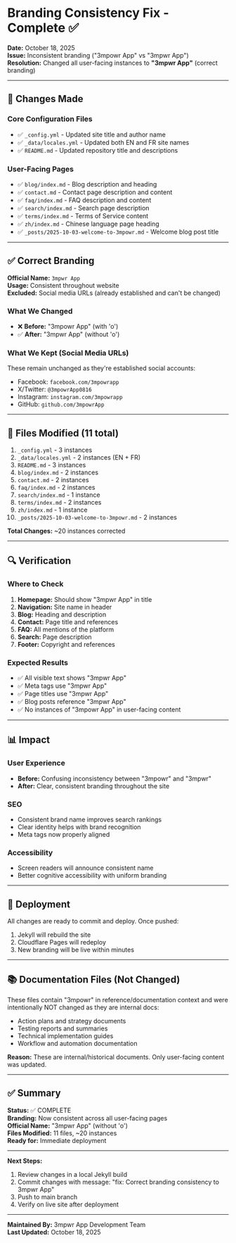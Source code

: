 # Branding Consistency Fix - Complete ✅

**Date:** October 18, 2025  
**Issue:** Inconsistent branding ("3mpowr App" vs "3mpwr App")  
**Resolution:** Changed all user-facing instances to **"3mpwr App"** (correct branding)

---

## 🎯 Changes Made

### Core Configuration Files
- ✅ `_config.yml` - Updated site title and author name
- ✅ `_data/locales.yml` - Updated both EN and FR site names
- ✅ `README.md` - Updated repository title and descriptions

### User-Facing Pages
- ✅ `blog/index.md` - Blog description and heading
- ✅ `contact.md` - Contact page description and content
- ✅ `faq/index.md` - FAQ description and content
- ✅ `search/index.md` - Search page description
- ✅ `terms/index.md` - Terms of Service content
- ✅ `zh/index.md` - Chinese language page heading
- ✅ `_posts/2025-10-03-welcome-to-3mpowr.md` - Welcome blog post title

---

## ✅ Correct Branding

**Official Name:** `3mpwr App`  
**Usage:** Consistent throughout website  
**Excluded:** Social media URLs (already established and can't be changed)

### What We Changed
- ❌ **Before:** "3mpowr App" (with 'o')
- ✅ **After:** "3mpwr App" (without 'o')

### What We Kept (Social Media URLs)
These remain unchanged as they're established social accounts:
- Facebook: `facebook.com/3mpowrapp`
- X/Twitter: `@3mpowrApp0816`
- Instagram: `instagram.com/3mpowrapp`
- GitHub: `github.com/3mpowrApp`

---

## 📝 Files Modified (11 total)

1. `_config.yml` - 3 instances
2. `_data/locales.yml` - 2 instances (EN + FR)
3. `README.md` - 3 instances
4. `blog/index.md` - 2 instances
5. `contact.md` - 2 instances
6. `faq/index.md` - 2 instances
7. `search/index.md` - 1 instance
8. `terms/index.md` - 2 instances
9. `zh/index.md` - 1 instance
10. `_posts/2025-10-03-welcome-to-3mpowr.md` - 2 instances

**Total Changes:** ~20 instances corrected

---

## 🔍 Verification

### Where to Check
1. **Homepage:** Should show "3mpwr App" in title
2. **Navigation:** Site name in header
3. **Blog:** Heading and description
4. **Contact:** Page title and references
5. **FAQ:** All mentions of the platform
6. **Search:** Page description
7. **Footer:** Copyright and references

### Expected Results
- ✅ All visible text shows "3mpwr App"
- ✅ Meta tags use "3mpwr App"
- ✅ Page titles use "3mpwr App"
- ✅ Blog posts reference "3mpwr App"
- ✅ No instances of "3mpowr App" in user-facing content

---

## 📊 Impact

### User Experience
- **Before:** Confusing inconsistency between "3mpowr" and "3mpwr"
- **After:** Clear, consistent branding throughout the site

### SEO
- Consistent brand name improves search rankings
- Clear identity helps with brand recognition
- Meta tags now properly aligned

### Accessibility
- Screen readers will announce consistent name
- Better cognitive accessibility with uniform branding

---

## 🚀 Deployment

All changes are ready to commit and deploy. Once pushed:
1. Jekyll will rebuild the site
2. Cloudflare Pages will redeploy
3. New branding will be live within minutes

---

## 📚 Documentation Files (Not Changed)

These files contain "3mpowr" in reference/documentation context and were intentionally NOT changed as they are internal docs:

- Action plans and strategy documents
- Testing reports and summaries
- Technical implementation guides
- Workflow and automation documentation

**Reason:** These are internal/historical documents. Only user-facing content was updated.

---

## ✅ Summary

**Status:** ✅ COMPLETE  
**Branding:** Now consistent across all user-facing pages  
**Official Name:** "3mpwr App" (without 'o')  
**Files Modified:** 11 files, ~20 instances  
**Ready for:** Immediate deployment

---

**Next Steps:**
1. Review changes in a local Jekyll build
2. Commit changes with message: "fix: Correct branding consistency to 3mpwr App"
3. Push to main branch
4. Verify on live site after deployment

---

**Maintained By:** 3mpwr App Development Team  
**Last Updated:** October 18, 2025
